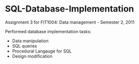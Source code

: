 # SQL-Database-Implementation
Assignment 3 for FIT1004: Data management - Semester 2, 2011

Performed database implementation tasks:
* Data manipulation
* SQL queries
* Procedural Langauge for SQL
* Design modification
